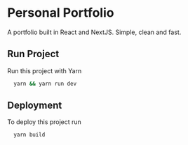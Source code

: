 

# Personal Portfolio

A portfolio built in React and NextJS. Simple, clean and fast.

  
## Run Project 

Run this project with Yarn

```bash 
  yarn && yarn run dev
```
    
## Deployment

To deploy this project run

```bash
  yarn build
```
  
